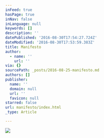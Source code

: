 ```yaml
---
inFeed: true
hasPage: true
inNav: false
inLanguage: null
keywords: []
description: ''
datePublished: '2016-08-30T17:54:27.724Z'
dateModified: '2016-08-30T17:53:59.383Z'
title: Manifesto
author:
  - name: ''
    url: ''
via: {}
sourcePath: _posts/2016-08-25-manifesto.md
authors: []
publisher:
  name: ''
  domain: null
  url: ''
  favicon: null
starred: false
url: manifesto/index.html
_type: Article

---
```

![](https://imgflo.herokuapp.com/graph/2b2431f8e7ba7b0/01f79b35cd79bcd65c3b6d69e450074d/croprotate.png?cropheight=4962&cropwidth=3121&degrees=0&input=https%3A%2F%2Fthe-grid-user-content.s3-us-west-2.amazonaws.com%2F07d9bc5a-c804-4ced-8c2d-d8e45c258041.png&x=0&y=0)
